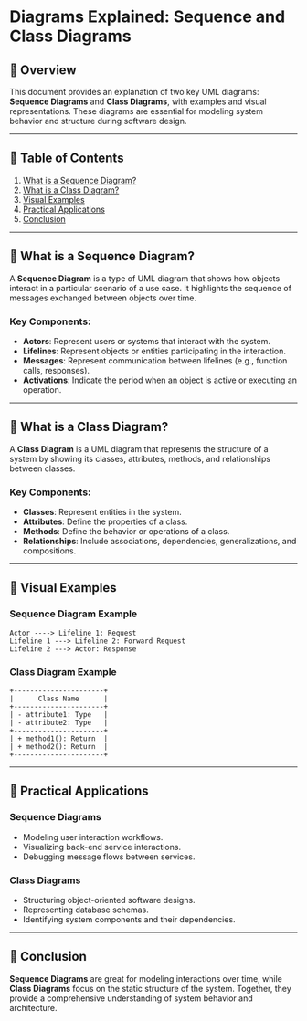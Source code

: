 # Diagrams Explained: Sequence and Class Diagrams  

## 📝 Overview  
This document provides an explanation of two key UML diagrams: **Sequence Diagrams** and **Class Diagrams**, with examples and visual representations. These diagrams are essential for modeling system behavior and structure during software design.

---

## 📖 Table of Contents  
1. [What is a Sequence Diagram?](#-what-is-a-sequence-diagram)  
2. [What is a Class Diagram?](#-what-is-a-class-diagram)  
3. [Visual Examples](#-visual-examples)  
4. [Practical Applications](#-practical-applications)  
5. [Conclusion](#-conclusion)  

---

## 🔄 What is a Sequence Diagram?  
A **Sequence Diagram** is a type of UML diagram that shows how objects interact in a particular scenario of a use case. It highlights the sequence of messages exchanged between objects over time.

### Key Components:  
- **Actors**: Represent users or systems that interact with the system.  
- **Lifelines**: Represent objects or entities participating in the interaction.  
- **Messages**: Represent communication between lifelines (e.g., function calls, responses).  
- **Activations**: Indicate the period when an object is active or executing an operation.

---

## 🧱 What is a Class Diagram?  
A **Class Diagram** is a UML diagram that represents the structure of a system by showing its classes, attributes, methods, and relationships between classes.

### Key Components:  
- **Classes**: Represent entities in the system.  
- **Attributes**: Define the properties of a class.  
- **Methods**: Define the behavior or operations of a class.  
- **Relationships**: Include associations, dependencies, generalizations, and compositions.

---

## 🎨 Visual Examples  

### Sequence Diagram Example  
```plaintext
Actor ----> Lifeline 1: Request
Lifeline 1 ---> Lifeline 2: Forward Request
Lifeline 2 ---> Actor: Response
```


### Class Diagram Example  
```plaintext
+----------------------+
|      Class Name      |
+----------------------+
| - attribute1: Type   |
| - attribute2: Type   |
+----------------------+
| + method1(): Return  |
| + method2(): Return  |
+----------------------+
```

---

## 🔧 Practical Applications  
### Sequence Diagrams  
- Modeling user interaction workflows.  
- Visualizing back-end service interactions.  
- Debugging message flows between services.  

### Class Diagrams  
- Structuring object-oriented software designs.  
- Representing database schemas.  
- Identifying system components and their dependencies.  

---

## 📌 Conclusion  
**Sequence Diagrams** are great for modeling interactions over time, while **Class Diagrams** focus on the static structure of the system. Together, they provide a comprehensive understanding of system behavior and architecture.
